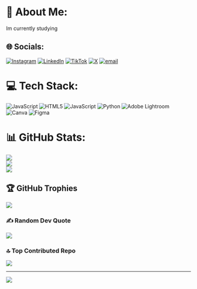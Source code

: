 # 💫 About Me:
Im currently studying


## 🌐 Socials:
[![Instagram](https://img.shields.io/badge/Instagram-%23E4405F.svg?logo=Instagram&logoColor=white)](https://instagram.com/https://www.instagram.com/rezzinhere7/) [![LinkedIn](https://img.shields.io/badge/LinkedIn-%230077B5.svg?logo=linkedin&logoColor=white)](https://linkedin.com/in/https://www.linkedin.com/in/rezz7-58355b2a6/) [![TikTok](https://img.shields.io/badge/TikTok-%23000000.svg?logo=TikTok&logoColor=white)](https://tiktok.com/@https://www.tiktok.com/@rezzinhere7) [![X](https://img.shields.io/badge/X-black.svg?logo=X&logoColor=white)](https://x.com/https://x.com/panjulauditore) [![email](https://img.shields.io/badge/Email-D14836?logo=gmail&logoColor=white)](mailto:ahmadfahrezir@gmail.com) 

# 💻 Tech Stack:
![JavaScript](https://img.shields.io/badge/javascript-%23323330.svg?style=for-the-badge&logo=javascript&logoColor=%23F7DF1E) ![HTML5](https://img.shields.io/badge/html5-%23E34F26.svg?style=for-the-badge&logo=html5&logoColor=white) ![JavaScript](https://img.shields.io/badge/javascript-%23323330.svg?style=for-the-badge&logo=javascript&logoColor=%23F7DF1E) ![Python](https://img.shields.io/badge/python-3670A0?style=for-the-badge&logo=python&logoColor=ffdd54) ![Adobe Lightroom](https://img.shields.io/badge/Adobe%20Lightroom-31A8FF.svg?style=for-the-badge&logo=Adobe%20Lightroom&logoColor=white) ![Canva](https://img.shields.io/badge/Canva-%2300C4CC.svg?style=for-the-badge&logo=Canva&logoColor=white) ![Figma](https://img.shields.io/badge/figma-%23F24E1E.svg?style=for-the-badge&logo=figma&logoColor=white)
# 📊 GitHub Stats:
![](https://github-readme-stats.vercel.app/api?username=Panjullauditore&theme=dark&hide_border=false&include_all_commits=true&count_private=false)<br/>
![](https://nirzak-streak-stats.vercel.app/?user=Panjullauditore&theme=dark&hide_border=false)<br/>
![](https://github-readme-stats.vercel.app/api/top-langs/?username=Panjullauditore&theme=dark&hide_border=false&include_all_commits=true&count_private=false&layout=compact)

## 🏆 GitHub Trophies
![](https://github-profile-trophy.vercel.app/?username=Panjullauditore&theme=radical&no-frame=false&no-bg=true&margin-w=4)

### ✍️ Random Dev Quote
![](https://quotes-github-readme.vercel.app/api?type=horizontal&theme=radical)

### 🔝 Top Contributed Repo
![](https://github-contributor-stats.vercel.app/api?username=Panjullauditore&limit=5&theme=dark&combine_all_yearly_contributions=true)

---
[![](https://visitcount.itsvg.in/api?id=Panjullauditore&icon=1&color=0)](https://visitcount.itsvg.in)

<!-- Proudly created with GPRM ( https://gprm.itsvg.in ) -->
